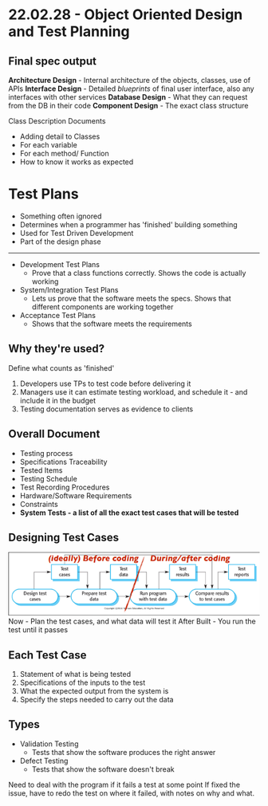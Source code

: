 # 22.02.28 - Object Oriented Design and Test Planning
## Final spec output
**Architecture Design** - Internal architecture of the objects, classes, use of APIs
**Interface Design** - Detailed *blueprints* of final user interface, also any interfaces with other services
**Database Design** - What they can request from the DB in their code
**Component Design** - The exact class structure 

Class Description Documents
- Adding detail to Classes
- For each variable
- For each method/ Function
- How to know it works as expected

# Test Plans
- Something often ignored
- Determines when a programmer has 'finished' building something
- Used for Test Driven Development
- Part of the design phase
---
- Development Test Plans
	- Prove that a class functions correctly. Shows the code is actually working
- System/Integration Test Plans
	- Lets us prove that the software meets the specs. Shows that different components are working together
- Acceptance Test Plans
	- Shows that the software meets the requirements

## Why they're used?
Define what counts as 'finished'
1. Developers use TPs to test code before delivering it
2. Managers use it can estimate testing workload, and schedule it - and include it in the budget
3. Testing documentation serves as evidence to clients

## Overall Document
- Testing process
- Specifications Traceability
- Tested Items
- Testing Schedule
- Test Recording Procedures
- Hardware/Software Requirements
- Constraints
- **System Tests - a list of all the exact test cases that will be tested**

## Designing Test Cases
![ee64d7d3df86370de583b25736e2d668.png](../_resources/ee64d7d3df86370de583b25736e2d668.png)
Now - Plan the test cases, and what data will test it
After Built - You run the test until it passes

## Each Test Case
1. Statement of what is being tested
2. Specifications of the inputs to the test
3. What the expected output from the system is
4. Specify the steps needed to carry out the data

## Types
- Validation Testing
	- Tests that show the software produces the right answer
- Defect Testing
	- Tests that show the software doesn't break

Need to deal with the program if it fails a test at some point
If fixed the issue, have to redo the test on where it failed, with notes on why and what.

